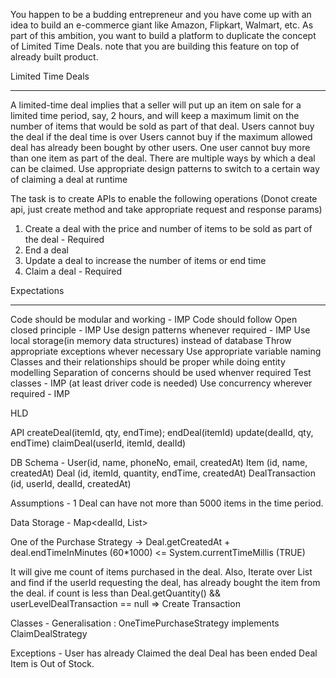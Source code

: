 You happen to be a budding entrepreneur and you have come up with an idea to build an e-commerce giant like Amazon, Flipkart, Walmart, etc. As part of this ambition, you want to build a platform to duplicate the concept of Limited Time Deals. note that you are building this feature on top of already built product.

Limited Time Deals
*******************
A limited-time deal implies that a seller will put up an item on sale for a limited time period, say, 2 hours, and will keep a maximum limit on the number of items that would be sold as part of that deal.
Users cannot buy the deal if the deal time is over
Users cannot buy if the maximum allowed deal has already been bought by other users.
One user cannot buy more than one item as part of the deal.
There are multiple ways by which a deal can be claimed. Use appropriate design patterns to switch to a certain way of claiming a deal at runtime

The task is to create APIs to enable the following operations (Donot create api, just create method and take appropriate request and response params)
1) Create a deal with the price and number of items to be sold as part of the deal - Required
2) End a deal
3) Update a deal to increase the number of items or end time
4) Claim a deal - Required

Expectations
************
Code should be modular and working - IMP
Code should follow Open closed principle - IMP
Use design patterns whenever required - IMP
Use local storage(in memory data structures) instead of database
Throw appropriate exceptions whever necessary
Use appropriate variable naming
Classes and their relationships should be proper while doing entity modelling
Separation of concerns should be used whenver required
Test classes - IMP (at least driver code is needed)
Use concurrency wherever required - IMP

HLD

API
createDeal(itemId, qty, endTime);
endDeal(itemId)
update(dealId, qty, endTime)
claimDeal(userId, itemId, dealId)


DB Schema -
User(id, name, phoneNo, email, createdAt)
Item (id, name, createdAt)
Deal (id, itemId, quantity, endTime, createdAt)
DealTransaction (id, userId, dealId, createdAt)


Assumptions - 
1 Deal can have not more than 5000 items in the time period.

Data Storage -
Map<dealId, List<DealTransaction>> 

One of the Purchase Strategy ->
Deal.getCreatedAt + deal.endTimeInMinutes (60*1000) <= System.currentTimeMillis (TRUE)

It will give me count of items purchased in the deal.
Also, Iterate over List and find if the userId requesting the deal, has already bought the item from the deal.
if count is less than Deal.getQuantity() && userLevelDealTransaction == null => Create Transaction


Classes -
Generalisation :
OneTimePurchaseStrategy implements ClaimDealStrategy

Exceptions - 
User has already Claimed the deal
Deal has been ended
Deal Item is Out of Stock.

